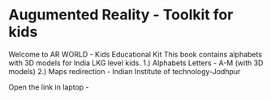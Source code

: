# Augumented Reality - Toolkit for kids

Welcome to AR WORLD - Kids Educational Kit
This book contains alphabets with 3D models for India LKG level kids.
1.) Alphabets Letters - A-M (with 3D models)
2.) Maps redirection  - Indian Institute of technology-Jodhpur

Open the link in laptop - 
